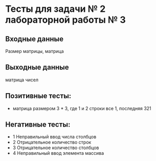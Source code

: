 # Тесты для задачи № 2 лабораторной работы № 3

## Входные данные
Размер матрицы, матрица

## Выходные данные
матрица чисел

## Позитивные тесты:
- матрица размером 3 * 3, где 1 и 2 строки все 1, последняя 321

## Негативные тесты:
- 1 Неправильный ввод числа столбцов
- 2 Отрицательное количество строк
- 3 Отрицательное количество столбцов
- 4 Неправильный ввод элемента массива

